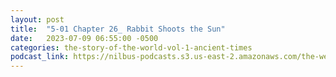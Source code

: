 ```yaml
---
layout: post
title:  "5-01 Chapter 26_ Rabbit Shoots the Sun"
date:   2023-07-09 06:55:00 -0500
categories: the-story-of-the-world-vol-1-ancient-times
podcast_link: https://nilbus-podcasts.s3.us-east-2.amazonaws.com/the-well-trained-mind/The%20Story%20of%20the%20World%20Vol.%201%20Ancient%20Times/5-01%20Chapter%2026_%20Rabbit%20Shoots%20the%20Sun.mp3
---
```

